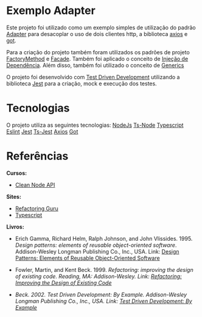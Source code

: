 # Exemplo Adapter

Este projeto foi utilizado como um exemplo simples de utilização do padrão [Adapter](https://refactoring.guru/pt-br/design-patterns/adapter) para desacoplar o uso de dois clientes http, a biblioteca [axios](https://github.com/axios/axios) e [got](https://github.com/sindresorhus/got).

Para a criação do projeto também foram utilizados os padrões de projeto [FactoryMethod](https://refactoring.guru/pt-br/design-patterns/factory-method) e [Facade](https://refactoring.guru/pt-br/design-patterns/facade). Também foi aplicado o conceito de [Injeção de Dependência](https://martinfowler.com/articles/injection.html). Além disso, também foi utilizado o conceito de [Generics](https://www.typescriptlang.org/docs/handbook/2/generics.html)

O projeto foi desenvolvido com [Test Driven Development](https://dl.acm.org/doi/10.5555/579193) utilizando a biblioteca [Jest](https://jestjs.io/pt-BR/) para a criação, mock e execução dos testes.

# Tecnologias

O projeto utiliza as seguintes tecnologias:
[NodeJs](https://nodejs.org/en/)
[Ts-Node](https://github.com/TypeStrong/ts-node)
[Typescript](https://www.typescriptlang.org/)
[Eslint](https://eslint.org/)
[Jest](https://jestjs.io/pt-BR/)
[Ts-Jest](https://github.com/kulshekhar/ts-jest)
[Axios](https://github.com/sindresorhus/got)
[Got](https://github.com/sindresorhus/got)

# Referências

**Cursos:**

- [Clean Node API](https://github.com/rmanguinho/clean-ts-api)

**Sites:**

- [Refactoring Guru](https://refactoring.guru/pt-br)
- [Typescript](https://www.typescriptlang.org/)

**Livros:**

- Erich Gamma, Richard Helm, Ralph Johnson, and John Vlissides. 1995. <i>Design patterns: elements of reusable object-oriented software</i>. Addison-Wesley Longman Publishing Co., Inc., USA.
  Link: [Design Patterns: Elements of Reusable Object-Oriented Software](https://dl.acm.org/doi/book/10.5555/186897)

- Fowler, Martin, and Kent Beck. 1999. <i>Refactoring: improving the design of existing code<i>. Reading, MA: Addison-Wesley.
  Link: [Refactoring: Improving the Design of Existing Code](https://martinfowler.com/books/refactoring.html)

- Beck. 2002. <i>Test Driven Development: By Example</i>. Addison-Wesley Longman Publishing Co., Inc., USA.
  Link: [Test Driven Development: By Example](https://dl.acm.org/doi/10.5555/579193)
